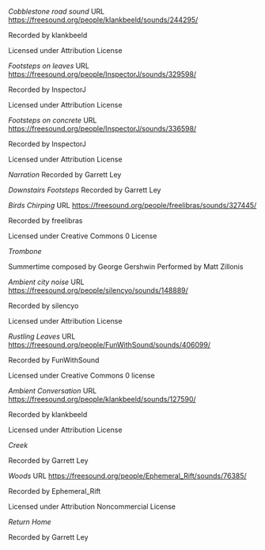 *Cobblestone road sound*
URL https://freesound.org/people/klankbeeld/sounds/244295/

Recorded by klankbeeld

Licensed under Attribution License


*Footsteps on leaves*
URL https://freesound.org/people/InspectorJ/sounds/329598/

Recorded by InspectorJ

Licensed under Attribution License

*Footsteps on concrete*
URL https://freesound.org/people/InspectorJ/sounds/336598/

Recorded by InspectorJ

Licensed under Attribution License

*Narration*
Recorded by Garrett Ley

*Downstairs Footsteps*
Recorded by Garrett Ley

*Birds Chirping*
URL https://freesound.org/people/freelibras/sounds/327445/

Recorded by freelibras

Licensed under Creative Commons 0 License

*Trombone*

Summertime composed by George Gershwin
Performed by Matt Zillonis

*Ambient city noise*
URL https://freesound.org/people/silencyo/sounds/148889/

Recorded by silencyo

Licensed under Attribution License

*Rustling Leaves*
URL https://freesound.org/people/FunWithSound/sounds/406099/

Recorded by FunWithSound

Licensed under Creative Commons 0 license

*Ambient Conversation*
URL https://freesound.org/people/klankbeeld/sounds/127590/

Recorded by klankbeeld

Licensed under Attribution License

*Creek*

Recorded by Garrett Ley

*Woods*
URL https://freesound.org/people/Ephemeral_Rift/sounds/76385/

Recorded by Ephemeral_Rift

Licensed under Attribution Noncommercial License

*Return Home*

Recorded by Garrett Ley
